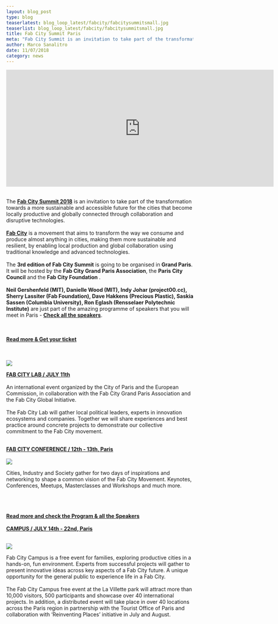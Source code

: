 ```yaml
---
layout: blog_post
type: blog
teaserlatest: blog_loop_latest/fabcity/fabcitysummitsmall.jpg
teaserlist: blog_loop_latest/fabcity/fabcitysummitsmall.jpg
title: Fab City Summit Paris
meta: "Fab City Summit is an invitation to take part of the transformation towards a more sustainable and accessible future for the cities that become locally productive and globally connected through collaboration and disruptive technologies. "
author: Marco Sanalitro
date: 11/07/2018 
category: news
---
```


<iframe width="720" height="315" src="https://www.youtube.com/embed/RvpHm3oaJkk" frameborder="0" allow="autoplay; encrypted-media" allowfullscreen></iframe>
<br><br>

The <strong><a href="https://summit.fabcity.paris/">Fab City Summit 2018</a></strong> is an invitation to take part of the transformation towards a more sustainable and accessible future for the cities that become locally productive and globally connected through collaboration and disruptive technologies.
<br><br>
<strong><a href="http://fab.city/">Fab City</a></strong> is a movement that aims to transform the way we consume and produce almost anything in cities, making them more sustainable and resilient, by enabling local production and global collaboration using traditional knowledge and advanced technologies.
<br><br>
The <strong>3rd edition of Fab City Summit</strong> is going to be organised in <strong>Grand Paris</strong>. It will be hosted by the <strong>Fab City Grand Paris Association</strong>, the <strong>Paris City Council</strong> and the <strong>Fab City Foundation </strong>.
<br><br>
<strong>Neil Gershenfeld (MIT), Danielle Wood (MIT), Indy Johar (project00.cc), Sherry Lassiter (Fab Foundation), Dave Hakkens (Precious Plastic), Saskia Sassen (Columbia University), Ron Eglash (Rensselaer Polytechnic Institute)</strong> are just part of the amazing programme of speakers that you will meet in Paris - <strong><a href="https://summit.fabcity.paris/speakers/">Check all the speakers</a></strong>.

<br><br>
<strong><a href="https://summit.fabcity.paris/">Read more & Get your ticket</a></strong>

<br><br>
<img src= "http://www.fablabbcn.org/img/blog/blog_loop_latest/fabcity/fabcitysummit1.jpg" align="middle"> 
<br>


<strong><a href="https://summit.fabcity.paris/fabcitylab/">FAB CITY LAB / JULY 11th</a></strong>
<br><br>
An international event organized by the City of Paris and the European Commission, in collaboration with the Fab City Grand Paris Association and the Fab City Global Initiative.
<br><br>
The Fab City Lab will gather local political leaders, experts in innovation ecosystems and companies. Together we will share experiences and best practice around concrete projects to demonstrate our collective commitment to the Fab City movement.
<br><br>

<strong><a href="https://summit.fabcity.paris/conference/">FAB CITY CONFERENCE / 12th - 13th, Paris</a></strong>
<br><br>
<img src= "http://www.fablabbcn.org/img/blog/blog_loop_latest/fabcity/fabcitysummit2.jpg" align="middle"> 
<br>

Cities, Industry and Society gather for two days of inspirations and networking to shape a common vision of the Fab City Movement. Keynotes, Conferences, Meetups, Masterclasses and Workshops and much more.
<br><br>


<br><br>
<strong><a href="https://summit.fabcity.paris/program/">Read more and check the Program & all the Speakers</a></strong>
<br><br>
<strong><a href="https://summit.fabcity.paris/campus/">CAMPUS / JULY 14th - 22nd, Paris</a></strong>
<br><br>

<img src= "http://www.fablabbcn.org/img/blog/blog_loop_latest/fabcity/fabcitysummit3.jpg" align="middle"> 
<br>

Fab City Campus is a free event for families, exploring productive cities in a hands-on, fun environment. Experts from successful projects will gather to present innovative ideas across key aspects of a Fab City future. A unique opportunity for the general public to experience life in a Fab City.
<br><br>
The Fab City Campus free event at the La Villette park will attract more than 10,000 visitors, 500 participants and showcase over 40 international projects. In addition, a distributed event will take place in over 40 locations across the Paris region in partnership with the Tourist Office of Paris and collaboration with ‘Reinventing Places’ initiative in July and August.




